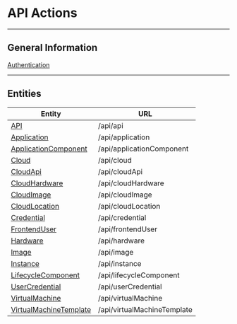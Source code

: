 ﻿# API Actions
***
## General Information
[Authentication](general/Authentication.md)
***
## Entities
Entity                                 | URL
------------------------------------------------------------ | ---------------------------
[API](entities/Api.md)                                       | /api/api
[Application](entities/Application.md)                       | /api/application
[ApplicationComponent](entities/ApplicationComponent.md)     | /api/applicationComponent
[Cloud](entities/Cloud.md)                                   | /api/cloud
[CloudApi](entities/CloudApi.md)                             | /api/cloudApi
[CloudHardware](entities/CloudHardware.md)                   | /api/cloudHardware
[CloudImage](entities/CloudImage.md)                         | /api/cloudImage
[CloudLocation](entities/CloudLocation.md)                   | /api/cloudLocation
[Credential](entities/Credential.md)                         | /api/credential
[FrontendUser](entities/FrontendUser.md)                     | /api/frontendUser
[Hardware](entities/Hardware.md)                             | /api/hardware
[Image](entities/Image.md)                                   | /api/image
[Instance](entities/Instance.md)                             | /api/instance
[LifecycleComponent](entities/LifecycleComponent.md)         | /api/lifecycleComponent
[UserCredential](entities/UserCredential.md)                 | /api/userCredential
[VirtualMachine](entities/VirtualMachine.md)                 | /api/virtualMachine
[VirtualMachineTemplate](entities/VirtualMachineTemplate.md) | /api/virtualMachineTemplate

